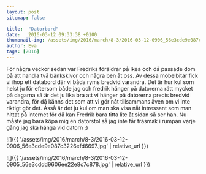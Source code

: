 ```yaml
---
layout: post
sitemap: false

title:  "Datorbord"
date:   2016-03-12 09:33:38 +0100
thumbnail-img: /assets/img/2016/march/8-3/2016-03-12-0906_56e3cde9e087c3226efd6697.jpg
author: Eva
tags: [2016]
---
```


För några veckor sedan var Fredriks föräldrar på Ikea och då passade dom på att handla två bänkskivor och några ben åt oss. Av dessa möbelbitar fick vi ihop ett databord där vi båda ryms bredvid varandra. Det är hur kul som helst ju för eftersom både jag och fredrik hänger på datorerna rätt mycket på dagarna så är det ju lika bra att vi hänger på datorerna precis bredvid varandra, för då känns det som att vi gör nåt tillsammans även om vi inte riktigt gör det. Åsså är det ju kul om man ska visa nåt intressant som man hittat på internet för då kan Fredrik bara titta lite åt sidan så ser han. Nu måste jag bara köpa mig en datorstol så jag inte får träsmak i rumpan varje gång jag ska hänga vid datorn ;)

![]({{ '/assets/img/2016/march/8-3/2016-03-12-0906_56e3cde9e087c3226efd6697.jpg'  | relative_url }})

![]({{ '/assets/img/2016/march/8-3/2016-03-12-0905_56e3cddd9606ee22e8c7c878.jpg'  | relative_url }})

